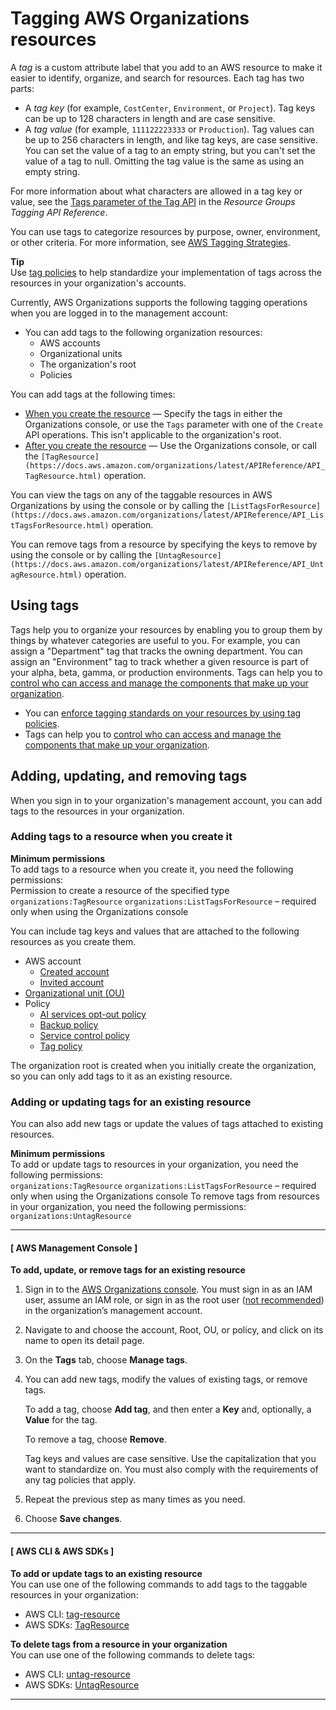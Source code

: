 # Tagging AWS Organizations resources<a name="orgs_tagging"></a>

A *tag* is a custom attribute label that you add to an AWS resource to make it easier to identify, organize, and search for resources\. Each tag has two parts:
+ A *tag key* \(for example, `CostCenter`, `Environment`, or `Project`\)\. Tag keys can be up to 128 characters in length and are case sensitive\.
+ A *tag value* \(for example, `111122223333` or `Production`\)\. Tag values can be up to 256 characters in length, and like tag keys, are case sensitive\. You can set the value of a tag to an empty string, but you can't set the value of a tag to null\. Omitting the tag value is the same as using an empty string\. 

For more information about what characters are allowed in a tag key or value, see the [Tags parameter of the Tag API](https://docs.aws.amazon.com/ARG/latest/APIReference/API_Tag.html#ARG-Tag-request-Tags) in the *Resource Groups Tagging API Reference*\.

You can use tags to categorize resources by purpose, owner, environment, or other criteria\. For more information, see [AWS Tagging Strategies](https://aws.amazon.com/answers/account-management/aws-tagging-strategies/)\.

**Tip**  
Use [tag policies](orgs_manage_policies_tag-policies.md) to help standardize your implementation of tags across the resources in your organization's accounts\.

Currently, AWS Organizations supports the following tagging operations when you are logged in to the management account:
+ You can add tags to the following organization resources:
  + AWS accounts
  + Organizational units
  + The organization's root
  + Policies

You can add tags at the following times:
+ [When you create the resource](#add-tag-new) — Specify the tags in either the Organizations console, or use the `Tags` parameter with one of the `Create` API operations\. This isn't applicable to the organization's root\. 
+ [After you create the resource](#add-tag-existing) — Use the Organizations console, or call the `[TagResource](https://docs.aws.amazon.com/organizations/latest/APIReference/API_TagResource.html)` operation\.

You can view the tags on any of the taggable resources in AWS Organizations by using the console or by calling the `[ListTagsForResource](https://docs.aws.amazon.com/organizations/latest/APIReference/API_ListTagsForResource.html)` operation\.

You can remove tags from a resource by specifying the keys to remove by using the console or by calling the `[UntagResource](https://docs.aws.amazon.com/organizations/latest/APIReference/API_UntagResource.html)` operation\.

## Using tags<a name="use-tags"></a>

Tags help you to organize your resources by enabling you to group them by things by whatever categories are useful to you\. For example, you can assign a "Department" tag that tracks the owning department\. You can assign an "Environment" tag to track whether a given resource is part of your alpha, beta, gamma, or production environments\. Tags can help you to [control who can access and manage the components that make up your organization](orgs_tagging_abac.md)\. 
+ You can [enforce tagging standards on your resources by using tag policies](orgs_manage_policies_tag-policies.md)\.
+ Tags can help you to [control who can access and manage the components that make up your organization](orgs_tagging_abac.md)\. 

## Adding, updating, and removing tags<a name="add-tag"></a>

When you sign in to your organization's management account, you can add tags to the resources in your organization\. 

### Adding tags to a resource when you create it<a name="add-tag-new"></a>

**Minimum permissions**  
To add tags to a resource when you create it, you need the following permissions:  
Permission to create a resource of the specified type
`organizations:TagResource`
`organizations:ListTagsForResource` – required only when using the Organizations console

You can include tag keys and values that are attached to the following resources as you create them\.
+ AWS account
  + [Created account](orgs_manage_accounts_create.md)
  + [Invited account](orgs_manage_accounts_invites.md#orgs_manage_accounts_invite-account)
+ [Organizational unit \(OU\)](orgs_manage_ous.md#create_ou)
+ Policy
  + [AI services opt\-out policy](orgs_manage_policies_ai-opt-out_create.md#create-ai-opt-out-policy-procedure)
  + [Backup policy](orgs_manage_policies_backup_create.md#create-backup-policy-procedure)
  + [Service control policy](orgs_manage_policies_scps_create.md#create-an-scp)
  + [Tag policy](orgs_manage_policies_tag-policies-create.md#create-tag-policy-procedure)

The organization root is created when you initially create the organization, so you can only add tags to it as an existing resource\.

### Adding or updating tags for an existing resource<a name="add-tag-existing"></a>

You can also add new tags or update the values of tags attached to existing resources\.

**Minimum permissions**  
To add or update tags to resources in your organization, you need the following permissions:  
`organizations:TagResource`
`organizations:ListTagsForResource` – required only when using the Organizations console
To remove tags from resources in your organization, you need the following permissions:  
`organizations:UntagResource`

------
#### [ AWS Management Console ]

**To add, update, or remove tags for an existing resource**

1. Sign in to the [AWS Organizations console](https://console.aws.amazon.com/organizations/v2)\. You must sign in as an IAM user, assume an IAM role, or sign in as the root user \([not recommended](https://docs.aws.amazon.com/IAM/latest/UserGuide/best-practices.html#lock-away-credentials)\) in the organization’s management account\.

1. Navigate to and choose the account, Root, OU, or policy, and click on its name to open its detail page\.

1. On the **Tags** tab, choose **Manage tags**\.

1. You can add new tags, modify the values of existing tags, or remove tags\.

   To add a tag, choose **Add tag**, and then enter a **Key** and, optionally, a **Value** for the tag\.

   To remove a tag, choose **Remove**\.

   Tag keys and values are case sensitive\. Use the capitalization that you want to standardize on\. You must also comply with the requirements of any tag policies that apply\.

1. Repeat the previous step as many times as you need\.

1. Choose **Save changes**\.

------
#### [ AWS CLI & AWS SDKs ]

**To add or update tags to an existing resource**  
You can use one of the following commands to add tags to the taggable resources in your organization:
+ AWS CLI: [tag\-resource](https://docs.aws.amazon.com/cli/latest/reference/organizations/tag-resource.html)
+ AWS SDKs: [TagResource](https://docs.aws.amazon.com/organizations/latest/APIReference/API_TagResource.html)

**To delete tags from a resource in your organization**  
You can use one of the following commands to delete tags:
+ AWS CLI: [untag\-resource](https://docs.aws.amazon.com/cli/latest/reference/organizations/untag-resource.html)
+ AWS SDKs: [UntagResource](https://docs.aws.amazon.com/organizations/latest/APIReference/API_UntagResource.html)

------